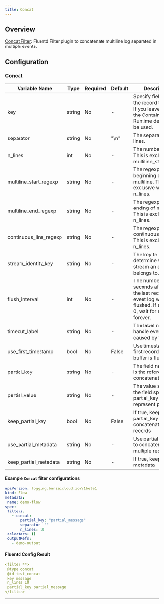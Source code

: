 ```yaml
---
title: Concat
---
```

## Overview
[Concat Filter](https://github.com/fluent-plugins-nursery/fluent-plugin-concat): Fluentd Filter plugin to concatenate multiline log separated in multiple events.

## Configuration
### Concat
| Variable Name | Type | Required | Default | Description |
|---|---|---|---|---|
| key | string | No | - | Specify field name in the record to parse. If you leave empty the Container Runtime default will be used.<br> |
| separator | string | No |  "\n" | The separator of lines. <br> |
| n_lines | int | No | - | The number of lines. This is exclusive with multiline_start_regex.<br> |
| multiline_start_regexp | string | No | - | The regexp to match beginning of multiline. This is exclusive with n_lines.<br> |
| multiline_end_regexp | string | No | - | The regexp to match ending of multiline. This is exclusive with n_lines.<br> |
| continuous_line_regexp | string | No | - | The regexp to match continuous lines. This is exclusive with n_lines.<br> |
| stream_identity_key | string | No | - | The key to determine which stream an event belongs to.<br> |
| flush_interval | int | No | - | The number of seconds after which the last received event log will be flushed. If specified 0, wait for next line forever.<br> |
| timeout_label | string | No | - | The label name to handle events caused by timeout.<br> |
| use_first_timestamp | bool | No |  False | Use timestamp of first record when buffer is flushed. <br> |
| partial_key | string | No | - | The field name that is the reference to concatenate records<br> |
| partial_value | string | No | - | The value stored in the field specified by partial_key that represent partial log<br> |
| keep_partial_key | bool | No | False | If true, keep partial_key in concatenated records <br> |
| use_partial_metadata | string | No | - | Use partial metadata to concatenate multiple records<br> |
| keep_partial_metadata | string | No | - | If true, keep partial metadata<br> |
 #### Example `Concat` filter configurations
 ```yaml
apiVersion: logging.banzaicloud.io/v1beta1
kind: Flow
metadata:
  name: demo-flow
spec:
  filters:
    - concat:
        partial_key: "partial_message"
        separator: ""
        n_lines: 10
  selectors: {}
  outputRefs:
    - demo-output
 ```

 #### Fluentd Config Result
 ```yaml
<filter **>
  @type concat
  @id test_concat
  key message
  n_lines 10
  partial_key partial_message
</filter>
 ```

---
